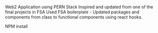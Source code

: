 Web2 Application using PERN Stack
Inspired and updated from one of the final projects in FSA
Used FSA boilerplate - Updated packages and components from class to functional components using react hooks.

NPM install

